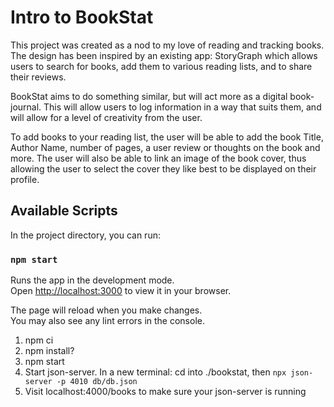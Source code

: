 # Intro to BookStat

This project was created as a nod to my love of reading and tracking books. The design has been inspired by an existing app: StoryGraph which allows users to search for books, add them to various reading lists, and to share their reviews. 

BookStat aims to do something similar, but will act more as a digital book-journal. This will allow users to log information in a way that suits them, and will allow for a level of creativity from the user. 

To add books to your reading list, the user will be able to add the book Title, Author Name, number of pages, a user review or thoughts on the book and more. The user will also be able to link an image of the book cover, thus allowing the user to select the cover they like best to be displayed on their profile.

## Available Scripts

In the project directory, you can run:

### `npm start`

Runs the app in the development mode.\
Open [http://localhost:3000](http://localhost:3000) to view it in your browser.

The page will reload when you make changes.\
You may also see any lint errors in the console.

1. npm ci
2. npm install?
3. npm start
4. Start json-server. In a new terminal: cd into ./bookstat, then `npx json-server -p 4010 db/db.json`
5. Visit localhost:4000/books to make sure your json-server is running